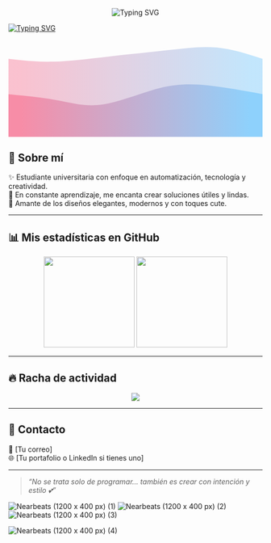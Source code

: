 <!-- Encabezado animado estilo cute-elegante -->
<p align="center">
  <img src="https://readme-typing-svg.demolab.com?font=Pacifico&size=40&pause=1000&color=FFB6C1&center=true&vCenter=true&width=500&lines=Hola%2C+soy+Sahian+%F0%9F%92%95;" alt="Typing SVG" />
</p>

[![Typing SVG](https://readme-typing-svg.demolab.com?font=Dancing+Script&size=35&pause=1000&color=C85CF7&background=FFFFFF00&width=435&lines=Movie+Reviews+application)](https://git.io/typing-svg)
<svg width="100%" height="100%" id="svg" viewBox="0 0 1440 590" xmlns="http://www.w3.org/2000/svg" class="transition duration-300 ease-in-out delay-150"><defs><linearGradient id="gradient" x1="0%" y1="50%" x2="100%" y2="50%"><stop offset="5%" stop-color="#F78DA7"></stop><stop offset="95%" stop-color="#8ED1FC"></stop></linearGradient></defs><path d="M 0,600 L 0,150 C 80.01913875598089,159.17703349282294 160.03827751196178,168.35406698564591 254,166 C 347.9617224880382,163.64593301435409 455.86602870813385,149.76076555023923 569,137 C 682.1339712918661,124.23923444976077 800.4976076555025,112.60287081339713 903,101 C 1005.5023923444975,89.39712918660287 1092.1435406698565,77.82775119617224 1179,86 C 1265.8564593301435,94.17224880382776 1352.9282296650717,122.08612440191388 1440,150 L 1440,600 L 0,600 Z" stroke="none" stroke-width="0" fill="url(#gradient)" fill-opacity="0.53" class="transition-all duration-300 ease-in-out delay-150 path-0"></path><defs><linearGradient id="gradient" x1="0%" y1="50%" x2="100%" y2="50%"><stop offset="5%" stop-color="#F78DA7"></stop><stop offset="95%" stop-color="#8ED1FC"></stop></linearGradient></defs><path d="M 0,600 L 0,350 C 97.3205741626794,359.5980861244019 194.6411483253588,369.19617224880386 280,385 C 365.3588516746412,400.80382775119614 438.7559808612441,422.8133971291866 536,408 C 633.2440191387559,393.1866028708134 754.334928229665,341.5502392344497 856,316 C 957.665071770335,290.4497607655503 1039.9043062200958,290.9856459330144 1134,301 C 1228.0956937799042,311.0143540669856 1334.047846889952,330.5071770334928 1440,350 L 1440,600 L 0,600 Z" stroke="none" stroke-width="0" fill="url(#gradient)" fill-opacity="1" class="transition-all duration-300 ease-in-out delay-150 path-1"></path></svg>
## 💫 Sobre mí

✨ Estudiante universitaria con enfoque en automatización, tecnología y creatividad.  
🌷 En constante aprendizaje, me encanta crear soluciones útiles y lindas.  
🎨 Amante de los diseños elegantes, modernos y con toques cute.

---

## 📊 Mis estadísticas en GitHub

<div align="center">
  <img src="https://github-readme-stats.vercel.app/api?username=SahianG&show_icons=true&theme=rose_pine&title_color=ff69b4&icon_color=ff69b4&text_color=ffffff&bg_color=1f1d2e" height="180px"/>
  <img src="https://github-readme-stats.vercel.app/api/top-langs/?username=SahianG&layout=compact&theme=rose_pine&title_color=ffb6c1&text_color=ffffff&bg_color=1f1d2e" height="180px"/>
</div>

---

## 🔥 Racha de actividad

<p align="center">
  <img src="https://streak-stats.demolab.com?user=SahianG&theme=rose_pine&hide_border=false&background=1f1d2e&currStreakLabel=ff69b4&fire=ff69b4"/>
</p>

---

## 🌸 Contacto

💌 [Tu correo]  
🌐 [Tu portafolio o LinkedIn si tienes uno]

---

> *“No se trata solo de programar… también es crear con intención y estilo 💕”*
>

![Nearbeats (1200 x 400 px) (1)](https://github.com/user-attachments/assets/2de81929-a5f2-499b-8065-0ed4bcf866b6)
![Nearbeats (1200 x 400 px) (2)](https://github.com/user-attachments/assets/b81e3379-9bbd-40c3-8215-9aa0f6b924ae)
![Nearbeats (1200 x 400 px) (3)](https://github.com/user-attachments/assets/da0b60a2-d444-469d-8dc0-65f0802ff41c)

![Nearbeats (1200 x 400 px) (4)](https://github.com/user-attachments/assets/d2cd518b-eb88-4478-b03a-75313dae7bc6)

